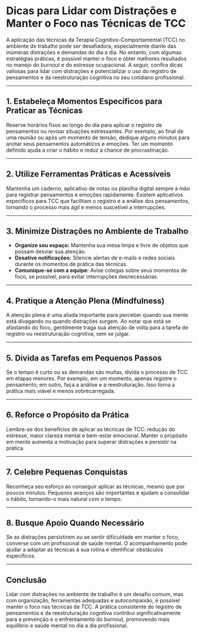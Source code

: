 
# Dicas para Lidar com Distrações e Manter o Foco nas Técnicas de TCC

A aplicação das técnicas da Terapia Cognitivo-Comportamental (TCC) no ambiente de trabalho pode ser desafiadora, especialmente diante das inúmeras distrações e demandas do dia a dia. No entanto, com algumas estratégias práticas, é possível manter o foco e obter melhores resultados no manejo do burnout e do estresse ocupacional. A seguir, confira dicas valiosas para lidar com distrações e potencializar o uso do registro de pensamentos e da reestruturação cognitiva no seu cotidiano profissional.

---

## 1. **Estabeleça Momentos Específicos para Praticar as Técnicas**

Reserve horários fixos ao longo do dia para aplicar o registro de pensamentos ou revisar situações estressantes. Por exemplo, ao final de uma reunião ou após um momento de tensão, dedique alguns minutos para anotar seus pensamentos automáticos e emoções. Ter um momento definido ajuda a criar o hábito e reduz a chance de procrastinação.

---

## 2. **Utilize Ferramentas Práticas e Acessíveis**

Mantenha um caderno, aplicativo de notas ou planilha digital sempre à mão para registrar pensamentos e emoções rapidamente. Existem aplicativos específicos para TCC que facilitam o registro e a análise dos pensamentos, tornando o processo mais ágil e menos suscetível a interrupções.

---

## 3. **Minimize Distrações no Ambiente de Trabalho**

- **Organize seu espaço:** Mantenha sua mesa limpa e livre de objetos que possam desviar sua atenção.
- **Desative notificações:** Silencie alertas de e-mails e redes sociais durante os momentos de prática das técnicas.
- **Comunique-se com a equipe:** Avise colegas sobre seus momentos de foco, se possível, para evitar interrupções desnecessárias.

---

## 4. **Pratique a Atenção Plena (Mindfulness)**

A atenção plena é uma aliada importante para perceber quando sua mente está divagando ou quando distrações surgem. Ao notar que está se afastando do foco, gentilmente traga sua atenção de volta para a tarefa de registro ou reestruturação cognitiva, sem se julgar.

---

## 5. **Divida as Tarefas em Pequenos Passos**

Se o tempo é curto ou as demandas são muitas, divida o processo de TCC em etapas menores. Por exemplo, em um momento, apenas registre o pensamento; em outro, faça a análise e a reestruturação. Isso torna a prática mais viável e menos sobrecarregada.

---

## 6. **Reforce o Propósito da Prática**

Lembre-se dos benefícios de aplicar as técnicas de TCC: redução do estresse, maior clareza mental e bem-estar emocional. Manter o propósito em mente aumenta a motivação para superar distrações e persistir na prática.

---

## 7. **Celebre Pequenas Conquistas**

Reconheça seu esforço ao conseguir aplicar as técnicas, mesmo que por poucos minutos. Pequenos avanços são importantes e ajudam a consolidar o hábito, tornando-o mais natural com o tempo.

---

## 8. **Busque Apoio Quando Necessário**

Se as distrações persistirem ou se sentir dificuldade em manter o foco, converse com um profissional de saúde mental. O acompanhamento pode ajudar a adaptar as técnicas à sua rotina e identificar obstáculos específicos.

---

## **Conclusão**

Lidar com distrações no ambiente de trabalho é um desafio comum, mas com organização, ferramentas adequadas e autocompaixão, é possível manter o foco nas técnicas de TCC. A prática consistente do registro de pensamentos e da reestruturação cognitiva contribui significativamente para a prevenção e o enfrentamento do burnout, promovendo mais equilíbrio e saúde mental no dia a dia profissional.
```
